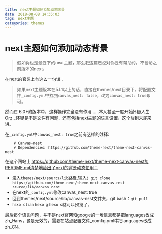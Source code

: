```yaml
---
title: next主题如何添加动态背景
date: 2018-08-08 14:35:03
tags: next主题
categories: themes
---
```

# next主题如何添加动态背景
>假如你也是最近下的next主题，那么我这篇已经对你是有帮助的。不谈论之前版本的next。

在next的官网上有这么一句话：
>如果next主题版本在5.1.1以上的话，直接在themes/next目录下，将配置文件`_config.yml`中找到`canvas_nest: false`，改为`canvas_nest: true`即可。

然而在 6.0+的版本中，这样操作完全没有作用……本人甚至一度开始怀疑人生Orz…怀疑是不是文件有问题，还有包括next主题的语言设置。这个放到末尾来讲。

在`_config.yml`中`canvas_nest: true`之前有这样的注释:
```
	# Canvas-nest   
	# Dependencies: https://github.com/theme-next/theme-next-canvas-nest
```

在这个网站上 https://github.com/theme-next/theme-next-canvas-nest的README.md清楚地给出了next的背景动态使用：

* 进入`themes/next/source/lib`路径,输入`$ git clone https://github.com/theme-next/theme-next-canvas-nest source/lib/canvas-nest`
* 在next的`_config.yml`修改canvas_nest: true
* 回到themes/next/source/lib/canvas-nest文件夹，git bash：`git pull`
* `hexo clean` `hexo g` `hexo s`就可以预览了。

最后那个语言问题，并不是next官网和google的一堆信息都是把languages改成zh_Hans，这是无效的，需要在站点配置文件_comfig.yml中把languages改成zh_CN。